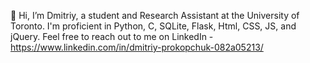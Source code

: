 👋 Hi, I’m Dmitriy, a student and Research Assistant at the University of Toronto. I'm proficient in Python, C, SQLite, Flask, Html, CSS, JS, and jQuery. 
Feel free to reach out to me on LinkedIn - https://www.linkedin.com/in/dmitriy-prokopchuk-082a05213/

